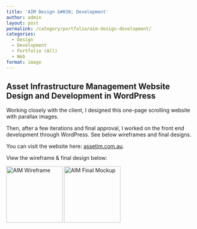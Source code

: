 ```yaml
---
title: 'AIM Design &#038; Development'
author: admin
layout: post
permalink: /category/portfolio/aim-design-development/
categories:
  - Design
  - Development
  - Portfolio (All)
  - Web
format: image
---
```

## Asset Infrastructure Management Website Design and Development in WordPress

Working closely with the client, I designed this one-page scrolling website with parallax images.

Then, after a few iterations and final approval, I worked on the front end development through WordPress. See below wireframes and final designs.

You can visit the website here: <a href="http://assetim.com.au" target="_blank">assetim.com.au</a>.

View the wireframe & final design below:

[<img class="alignnone size-thumbnail wp-image-443" alt="AIM Wireframe" src="http://thecrypt.co.nz/wp-content/uploads/2015/09/wireframe-v1-150x150.jpg" width="150" height="150" />][1] [<img class="alignnone size-thumbnail wp-image-442" alt="AIM Final Mockup" src="http://thecrypt.co.nz/wp-content/uploads/2015/09/mockup-v3-150x150.jpg" width="150" height="150" />][2]

 [1]: http://thecrypt.co.nz/wp-content/uploads/2015/09/wireframe-v1.jpg
 [2]: http://thecrypt.co.nz/wp-content/uploads/2015/09/mockup-v3.jpg